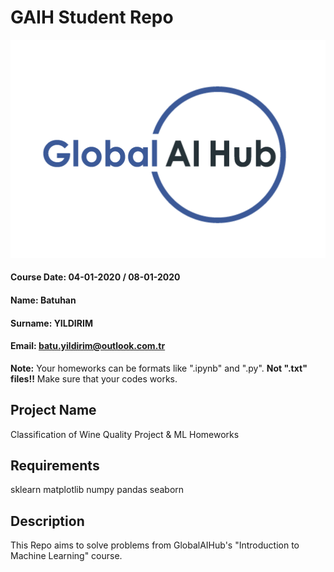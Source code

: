 # GAIH Student Repo
![](img/logo.png)

#### Course Date: 04-01-2020 / 08-01-2020
#### Name: Batuhan
#### Surname: YILDIRIM
#### Email: batu.yildirim@outlook.com.tr

**Note:** Your homeworks can be formats like ".ipynb" and ".py". **Not ".txt" files!!** Make sure that your codes works.  

## Project Name
Classification of Wine Quality Project
&
ML Homeworks

## Requirements
sklearn
matplotlib
numpy
pandas
seaborn

## Description

This Repo aims to solve problems from GlobalAIHub's "Introduction to Machine Learning" course.
 
